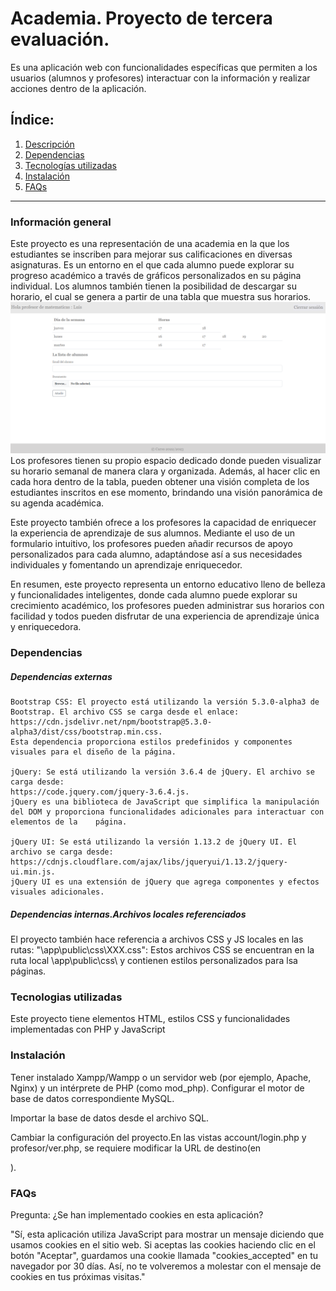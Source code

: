 # Academia. Proyecto de tercera evaluación.
Es una aplicación web con funcionalidades específicas que permiten a los usuarios (alumnos y profesores) interactuar con la información y realizar acciones dentro de la aplicación.

## Índice:
1. [Descripción](#descripcion)
2. [Dependencias](#dependencias)
3. [Tecnologías utilizadas](#technologías)
4. [Instalación](#instalación)
5. [FAQs](#faqs)

******************************************

### Información general
Este proyecto es una representación de una academia en la que los estudiantes se inscriben para mejorar sus calificaciones en diversas asignaturas. Es un entorno en el que cada alumno puede explorar su progreso académico a través de gráficos personalizados en su página individual. Los alumnos también tienen la posibilidad de descargar su horario, el cual se genera a partir de una tabla que muestra sus horarios.
![prof-img](app/public/Captura2.png)
Los profesores tienen su propio espacio dedicado donde pueden visualizar su horario semanal de manera clara y organizada. Además, al hacer clic en cada hora dentro de la tabla, pueden obtener una visión completa de los estudiantes inscritos en ese momento, brindando una visión panorámica de su agenda académica.

Este proyecto también ofrece a los profesores la capacidad de enriquecer la experiencia de aprendizaje de sus alumnos. Mediante el uso de un formulario intuitivo, los profesores pueden añadir recursos de apoyo personalizados para cada alumno, adaptándose así a sus necesidades individuales y fomentando un aprendizaje enriquecedor.

En resumen, este proyecto representa un entorno educativo lleno de belleza y funcionalidades inteligentes, donde cada alumno puede explorar su crecimiento académico, los profesores pueden administrar sus horarios con facilidad y todos pueden disfrutar de una experiencia de aprendizaje única y enriquecedora.

### Dependencias
##### Dependencias externas

    Bootstrap CSS: El proyecto está utilizando la versión 5.3.0-alpha3 de Bootstrap. El archivo CSS se carga desde el enlace:
    https://cdn.jsdelivr.net/npm/bootstrap@5.3.0-alpha3/dist/css/bootstrap.min.css.
    Esta dependencia proporciona estilos predefinidos y componentes visuales para el diseño de la página.

    jQuery: Se está utilizando la versión 3.6.4 de jQuery. El archivo se carga desde:
    https://code.jquery.com/jquery-3.6.4.js. 
    jQuery es una biblioteca de JavaScript que simplifica la manipulación del DOM y proporciona funcionalidades adicionales para interactuar con elementos de la    página.

    jQuery UI: Se está utilizando la versión 1.13.2 de jQuery UI. El archivo se carga desde:
    https://cdnjs.cloudflare.com/ajax/libs/jqueryui/1.13.2/jquery-ui.min.js. 
    jQuery UI es una extensión de jQuery que agrega componentes y efectos visuales adicionales.

##### Dependencias internas.Archivos locales referenciados
El proyecto también hace referencia a archivos CSS y JS locales en las rutas:
    "\app\public\css\XXX.css": Estos archivos CSS se encuentran en la ruta local \app\public\css\ y contienen estilos personalizados para lsa páginas.
    
### Tecnologias utilizadas
Este proyecto tiene elementos HTML, estilos CSS y funcionalidades implementadas con PHP y JavaScript

### Instalación
Tener instalado Xampp/Wampp o un servidor web (por ejemplo, Apache, Nginx) y un intérprete de PHP (como mod_php). 
Configurar el motor de base de datos correspondiente  MySQL.

Importar la base de datos desde el archivo SQL.

Cambiar la configuración del proyecto.En las vistas account/login.php y profesor/ver.php, se requiere modificar la URL de destino(en <form action="http://localhost:MiPuerto/App/app/index.php/account/login" method="post">).     
  
  ### FAQs
    
Pregunta: ¿Se han implementado cookies en esta aplicación?                                   

"Sí, esta aplicación utiliza JavaScript para mostrar un mensaje diciendo que usamos cookies en el sitio web. Si aceptas las cookies haciendo clic en el botón "Aceptar", guardamos una cookie llamada "cookies_accepted" en tu navegador por 30 días. Así, no te volveremos a molestar con el mensaje de cookies en tus próximas visitas."

  
